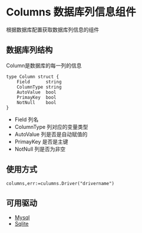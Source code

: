 # Columns 数据库列信息组件
根据数据库配置获取数据库列信息的组件

## 数据库列结构

Column是数据库的每一列的信息

    type Column struct {
        Field      string
        ColumnType string
        AutoValue  bool
        PrimayKey  bool
        NotNull    bool
    }

* Field 列名
* ColumnType 列对应的变量类型
* AutoValue 列是否是自动赋值的
* PrimayKey 是否是主键
* NotNull 列是否为非空

## 使用方式

    columns,err:=culumns.Driver("drivername")

## 可用驱动

* [Mysql](mysqlcolumns)
* [Sqlite](qlitecolumns)